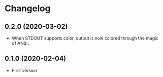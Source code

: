 Changelog
=========

0.2.0 (2020-03-02)
------------------

* When STDOUT supports color, output is now colored through the magic of ANSI.


0.1.0 (2020-02-04)
------------------

* First version
